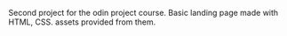 Second project for the odin project course. Basic landing page made with HTML, CSS. assets provided from them.
